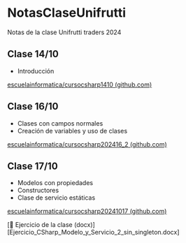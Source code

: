 # NotasClaseUnifrutti
Notas de la clase Unifrutti traders 2024

## Clase 14/10

* Introducción

[escuelainformatica/cursocsharp1410 (github.com)](https://github.com/escuelainformatica/cursocsharp1410)

## Clase 16/10

* Clases con campos normales
* Creación de variables y uso de clases

[escuelainformatica/cursocsharp202416_2 (github.com)](https://github.com/escuelainformatica/cursocsharp202416_2)

## Clase 17/10

* Modelos con propiedades
* Constructores
* Clase de servicio estáticas

[escuelainformatica/cursocsharp20241017 (github.com)](https://github.com/escuelainformatica/cursocsharp20241017)

[📃 Ejercicio de la clase (docx)][Ejercicio_CSharp_Modelo_y_Servicio_2_sin_singleton.docx]
